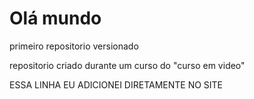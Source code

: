 # Olá mundo
 primeiro repositorio versionado

 repositorio criado durante um curso do "curso em video"

 ESSA LINHA EU ADICIONEI DIRETAMENTE NO SITE
